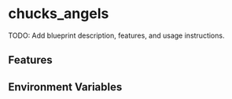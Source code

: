 # chucks_angels

TODO: Add blueprint description, features, and usage instructions.

## Features

<!-- List key features here -->

## Environment Variables

<!-- Document required environment variables here -->
